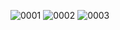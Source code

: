 ![0001](https://github.com/youzhou19858/SFBU/assets/135424132/180b092b-1f69-457c-8f5d-0b427c3268de)
![0002](https://github.com/youzhou19858/SFBU/assets/135424132/69ae0dd8-6263-4aad-8239-ee68f46e56de)
![0003](https://github.com/youzhou19858/SFBU/assets/135424132/3f99d115-f620-456d-b153-95df0a58f85b)
